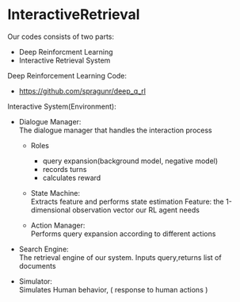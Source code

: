 # InteractiveRetrieval

Our codes consists of two parts:
  * Deep Reinforcment Learning
  * Interactive Retrieval System

Deep Reinforcement Learning Code:
  * https://github.com/spragunr/deep_q_rl

Interactive System(Environment): <br/>
  * Dialogue Manager: <br/>
      The dialogue manager that handles the interaction process
    * Roles
      - query expansion(background model, negative model)
      - records turns
      - calculates reward

    * State Machine: <br/>
      Extracts feature and performs state estimation
      Feature: the 1-dimensional observation vector our RL agent needs

    * Action Manager: <br/>
      Performs query expansion according to different actions

  * Search Engine: <br/>
    The retrieval engine of our system.
    Inputs query,returns list of documents
  * Simulator: <br/>
    Simulates Human behavior, ( response to human actions )
